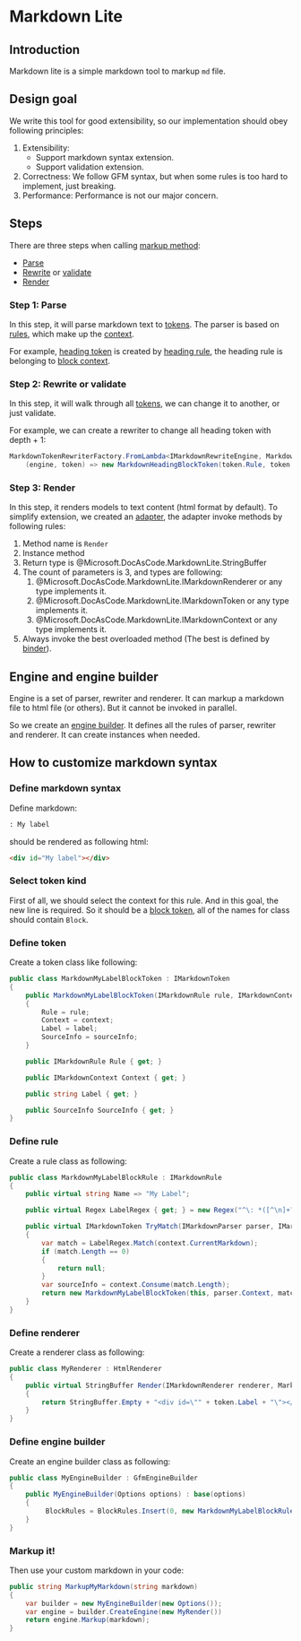 # Markdown Lite

## Introduction

Markdown lite is a simple markdown tool to markup `md` file.

## Design goal

We write this tool for good extensibility, so our implementation should obey following principles:

1.  Extensibility:
    * Support markdown syntax extension.
    * Support validation extension.
2.  Correctness:
    We follow GFM syntax, but when some rules is too hard to implement, just breaking.
3.  Performance:
    Performance is not our major concern.

## Steps

There are three steps when calling [markup method](xref:Microsoft.DocAsCode.MarkdownLite.IMarkdownEngine.Markup(System.String,System.String)):
* [Parse](xref:Microsoft.DocAsCode.MarkdownLite.IMarkdownParser)
* [Rewrite](xref:Microsoft.DocAsCode.MarkdownLite.IMarkdownTokenRewriter) or [validate](xref:Microsoft.DocAsCode.MarkdownLite.IMarkdownTokenValidator)
* [Render](xref:Microsoft.DocAsCode.MarkdownLite.IMarkdownRenderer)

### Step 1: Parse

In this step, it will parse markdown text to [tokens](xref:Microsoft.DocAsCode.MarkdownLite.IMarkdownToken).
The parser is based on [rules](xref:Microsoft.DocAsCode.MarkdownLite.IMarkdownRule), which make up the [context](xref:Microsoft.DocAsCode.MarkdownLite.IMarkdownContext).

For example,
[heading token](xref:Microsoft.DocAsCode.MarkdownLite.MarkdownHeadingBlockToken) is created by [heading rule](xref:Microsoft.DocAsCode.MarkdownLite.MarkdownHeadingBlockRule),
the heading rule is belonging to [block context](xref:Microsoft.DocAsCode.MarkdownLite.MarkdownBlockContext).

### Step 2: Rewrite or validate

In this step, it will walk through all [tokens](xref:Microsoft.DocAsCode.MarkdownLite.IMarkdownToken),
we can change it to another, or just validate.

For example, we can create a rewriter to change all heading token with depth + 1:

```csharp
MarkdownTokenRewriterFactory.FromLambda<IMarkdownRewriteEngine, MarkdownHeadingBlockToken>(
    (engine, token) => new MarkdownHeadingBlockToken(token.Rule, token.Context, token.Content, token.Id, token.Depth + 1, token.SourceInfo);
```

### Step 3: Render

In this step, it renders models to text content (html format by default).
To simplify extension, we created an [adapter](xref:Microsoft.DocAsCode.MarkdownLite.MarkdownRendererAdapter),
the adapter invoke methods by following rules:

1.  Method name is `Render`
2.  Instance method
3.  Return type is @Microsoft.DocAsCode.MarkdownLite.StringBuffer
4.  The count of parameters is 3, and types are following:
    1.  @Microsoft.DocAsCode.MarkdownLite.IMarkdownRenderer or any type implements it.
    2.  @Microsoft.DocAsCode.MarkdownLite.IMarkdownToken or any type implements it.
    3.  @Microsoft.DocAsCode.MarkdownLite.IMarkdownContext or any type implements it.
5.  Always invoke the best overloaded method (The best is defined by [binder](https://msdn.microsoft.com/en-us/library/microsoft.csharp.runtimebinder.binder.invoke(v=vs.110).aspx)).

## Engine and engine builder

Engine is a set of parser, rewriter and renderer.
It can markup a markdown file to html file (or others).
But it cannot be invoked in parallel.

So we create an [engine builder](xref:Microsoft.DocAsCode.MarkdownLite.MarkdownEngineBuilder).
It defines all the rules of parser, rewriter and renderer.
It can create instances when needed.

## How to customize markdown syntax

### Define markdown syntax

Define markdown:

```md
: My label
```

should be rendered as following html:

```html
<div id="My label"></div>
```

### Select token kind

First of all, we should select the context for this rule.
And in this goal, the new line is required.
So it should be a [block token](https://daringfireball.net/projects/markdown/syntax#block), all of the names for class should contain `Block`.

### Define token

Create a token class like following:

```csharp
public class MarkdownMyLabelBlockToken : IMarkdownToken
{
    public MarkdownMyLabelBlockToken(IMarkdownRule rule, IMarkdownContext context, string label, SourceInfo sourceInfo)
    {
        Rule = rule;
        Context = context;
        Label = label;
        SourceInfo = sourceInfo;
    }

    public IMarkdownRule Rule { get; }

    public IMarkdownContext Context { get; }

    public string Label { get; }

    public SourceInfo SourceInfo { get; }
}
```

### Define rule

Create a rule class as following:

```csharp
public class MarkdownMyLabelBlockRule : IMarkdownRule
{
    public virtual string Name => "My Label";

    public virtual Regex LabelRegex { get; } = new Regex("^\: *([^\n]+?) *(?:\n+|$)");

    public virtual IMarkdownToken TryMatch(IMarkdownParser parser, IMarkdownParsingContext context)
    {
        var match = LabelRegex.Match(context.CurrentMarkdown);
        if (match.Length == 0)
        {
            return null;
        }
        var sourceInfo = context.Consume(match.Length);
        return new MarkdownMyLabelBlockToken(this, parser.Context, match.Groups[1].Value, sourceInfo);
    }
}
```

### Define renderer

Create a renderer class as following:

```csharp
public class MyRenderer : HtmlRenderer
{
    public virtual StringBuffer Render(IMarkdownRenderer renderer, MarkdownMyLabelBlockToken token, IMarkdownContext context)
    {
        return StringBuffer.Empty + "<div id=\"" + token.Label + "\"></div>";
    }
}
```

### Define engine builder

Create an engine builder class as following:

```csharp
public class MyEngineBuilder : GfmEngineBuilder
{
    public MyEngineBuilder(Options options) : base(options)
    {
         BlockRules = BlockRules.Insert(0, new MarkdownMyLabelBlockRule());
    }
}
```

### Markup it!

Then use your custom markdown in your code:

```csharp
public string MarkupMyMarkdown(string markdown)
{
    var builder = new MyEngineBuilder(new Options());
    var engine = builder.CreateEngine(new MyRender())
    return engine.Markup(markdown);
}
```
